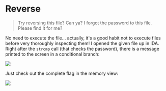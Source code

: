 # Reverse

> Try reversing this file? Can ya?
> I forgot the password to this file. Please find it for me?

No need to execute the file... actually, it's a good habit not to execute files before very thoroughly inspecting them! I opened the given file up in IDA. Right after the `strcmp` call (that checks the password), there is a message printed to the screen in a conditional branch:

![](https://i.imgur.com/9sqj11O.png)

Just check out the complete flag in the memory view:

![](https://i.imgur.com/GPxxw7g.png)
